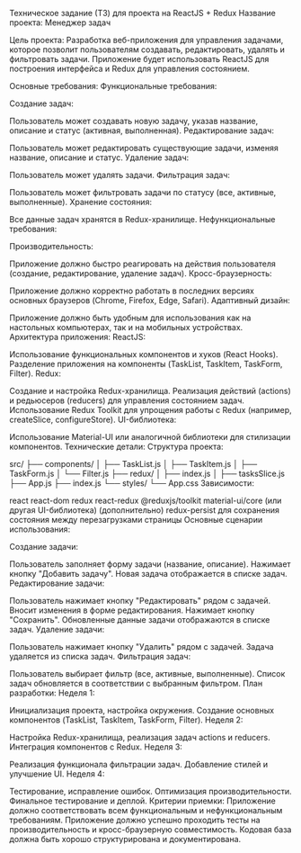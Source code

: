 Техническое задание (ТЗ) для проекта на ReactJS + Redux
Название проекта:
Менеджер задач

Цель проекта:
Разработка веб-приложения для управления задачами, которое позволит пользователям создавать, редактировать, удалять и фильтровать задачи. Приложение будет использовать ReactJS для построения интерфейса и Redux для управления состоянием.

Основные требования:
Функциональные требования:

Создание задач:

Пользователь может создавать новую задачу, указав название, описание и статус (активная, выполненная).
Редактирование задач:

Пользователь может редактировать существующие задачи, изменяя название, описание и статус.
Удаление задач:

Пользователь может удалять задачи.
Фильтрация задач:

Пользователь может фильтровать задачи по статусу (все, активные, выполненные).
Хранение состояния:

Все данные задач хранятся в Redux-хранилище.
Нефункциональные требования:

Производительность:

Приложение должно быстро реагировать на действия пользователя (создание, редактирование, удаление задач).
Кросс-браузерность:

Приложение должно корректно работать в последних версиях основных браузеров (Chrome, Firefox, Edge, Safari).
Адаптивный дизайн:

Приложение должно быть удобным для использования как на настольных компьютерах, так и на мобильных устройствах.
Архитектура приложения:
ReactJS:

Использование функциональных компонентов и хуков (React Hooks).
Разделение приложения на компоненты (TaskList, TaskItem, TaskForm, Filter).
Redux:

Создание и настройка Redux-хранилища.
Реализация действий (actions) и редьюсеров (reducers) для управления состоянием задач.
Использование Redux Toolkit для упрощения работы с Redux (например, createSlice, configureStore).
UI-библиотека:

Использование Material-UI или аналогичной библиотеки для стилизации компонентов.
Технические детали:
Структура проекта:

src/
├── components/
│   ├── TaskList.js
│   ├── TaskItem.js
│   ├── TaskForm.js
│   └── Filter.js
├── redux/
│   ├── index.js
│   ├── tasksSlice.js
├── App.js
├── index.js
└── styles/
└── App.css
Зависимости:

react
react-dom
redux
react-redux
@reduxjs/toolkit
material-ui/core (или другая UI-библиотека)
(дополнительно) redux-persist для сохранения состояния между перезагрузками страницы
Основные сценарии использования:

Создание задачи:

Пользователь заполняет форму задачи (название, описание).
Нажимает кнопку "Добавить задачу".
Новая задача отображается в списке задач.
Редактирование задачи:

Пользователь нажимает кнопку "Редактировать" рядом с задачей.
Вносит изменения в форме редактирования.
Нажимает кнопку "Сохранить".
Обновленные данные задачи отображаются в списке задач.
Удаление задачи:

Пользователь нажимает кнопку "Удалить" рядом с задачей.
Задача удаляется из списка задач.
Фильтрация задач:

Пользователь выбирает фильтр (все, активные, выполненные).
Список задач обновляется в соответствии с выбранным фильтром.
План разработки:
Неделя 1:

Инициализация проекта, настройка окружения.
Создание основных компонентов (TaskList, TaskItem, TaskForm, Filter).
Неделя 2:

Настройка Redux-хранилища, реализация задач actions и reducers.
Интеграция компонентов с Redux.
Неделя 3:

Реализация функционала фильтрации задач.
Добавление стилей и улучшение UI.
Неделя 4:

Тестирование, исправление ошибок.
Оптимизация производительности.
Финальное тестирование и деплой.
Критерии приемки:
Приложение должно соответствовать всем функциональным и нефункциональным требованиям.
Приложение должно успешно проходить тесты на производительность и кросс-браузерную совместимость.
Кодовая база должна быть хорошо структурирована и документирована.
